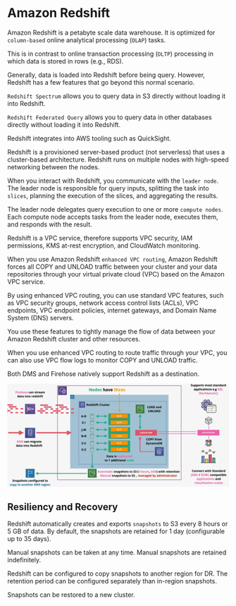 # Amazon Redshift

Amazon Redshift is a petabyte scale data warehouse. It is optimized for `column-based` online analytical processing (`OLAP`) tasks. 

This is in contrast to online transaction processing (`OLTP`) processing in which data is stored in rows (e.g., RDS).

Generally, data is loaded into Redshift before being query. However, Redshift has a few features that go beyond this normal scenario.

`Redshift Spectrum` allows you to query data in S3 directly without loading it into Redshift.

`Redshift Federated Query` allows you to query data in other databases directly without loading it into Redshift.

Redshift integrates into AWS tooling such as QuickSight.

Redshift is a provisioned server-based product (not serverless) that uses a cluster-based architecture. Redshift runs on multiple nodes with high-speed networking between the nodes.

When you interact with Redshift, you communicate with the `leader node`. The leader node is responsible for query inputs, splitting the task into `slices`, planning the execution of the slices, and aggregating the results.

The leader node delegates query execution to one or more `compute nodes`. Each compute node accepts tasks from the leader node, executes them, and responds with the result.

Redshift is a VPC service, therefore supports VPC security, IAM permissions, KMS at-rest encryption, and CloudWatch monitoring.

When you use Amazon Redshift `enhanced VPC routing`, Amazon Redshift forces all COPY and UNLOAD traffic between your cluster and your data repositories through your virtual private cloud (VPC) based on the Amazon VPC service. 

By using enhanced VPC routing, you can use standard VPC features, such as VPC security groups, network access control lists (ACLs), VPC endpoints, VPC endpoint policies, internet gateways, and Domain Name System (DNS) servers. 

You use these features to tightly manage the flow of data between your Amazon Redshift cluster and other resources. 

When you use enhanced VPC routing to route traffic through your VPC, you can also use VPC flow logs to monitor COPY and UNLOAD traffic.

Both DMS and Firehose natively support Redshift as a destination.

![Redshift](../static/images/redshift.png)

## Resiliency and Recovery

Redshift automatically creates and exports `snapshots` to S3 every 8 hours or 5 GB of data. By default, the snapshots are retained for 1 day (configurable up to 35 days).

Manual snapshots can be taken at any time. Manual snapshots are retained indefinitely.

Redshift can be configured to copy snapshots to another region for DR. The retention period can be configured separately than in-region snapshots.

Snapshots can be restored to a new cluster.